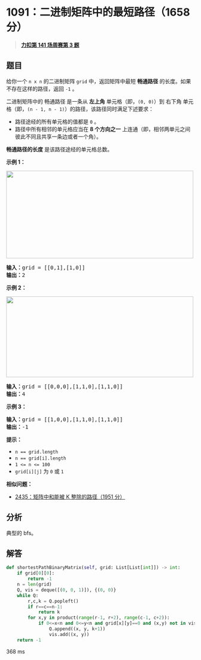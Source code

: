 # 1091：二进制矩阵中的最短路径（1658 分）


> <u>**[力扣第 141 场周赛第 3 题](https://leetcode.cn/problems/shortest-path-in-binary-matrix/)**</u>

## 题目

<p>给你一个 <code>n x n</code> 的二进制矩阵 <code>grid</code> 中，返回矩阵中最短 <strong>畅通路径</strong> 的长度。如果不存在这样的路径，返回 <code>-1</code> 。</p>

<p>二进制矩阵中的 畅通路径 是一条从 <strong>左上角</strong> 单元格（即，<code>(0, 0)</code>）到 右下角 单元格（即，<code>(n - 1, n - 1)</code>）的路径，该路径同时满足下述要求：</p>

<ul>
<li>路径途经的所有单元格的值都是 <code>0</code> 。</li>
<li>路径中所有相邻的单元格应当在 <strong>8 个方向之一</strong> 上连通（即，相邻两单元之间彼此不同且共享一条边或者一个角）。</li>
</ul>

<p><strong>畅通路径的长度</strong> 是该路径途经的单元格总数。</p>



<p><strong>示例 1：</strong></p>
<img alt="" src="https://assets.leetcode.com/uploads/2021/02/18/example1_1.png" style="width: 500px; height: 234px;" />
<pre>
<strong>输入：</strong>grid = [[0,1],[1,0]]
<strong>输出：</strong>2
</pre>

<p><strong>示例 2：</strong></p>
<img alt="" src="https://assets.leetcode.com/uploads/2021/02/18/example2_1.png" style="height: 216px; width: 500px;" />
<pre>
<strong>输入：</strong>grid = [[0,0,0],[1,1,0],[1,1,0]]
<strong>输出：</strong>4
</pre>

<p><strong>示例 3：</strong></p>

<pre>
<strong>输入：</strong>grid = [[1,0,0],[1,1,0],[1,1,0]]
<strong>输出：</strong>-1
</pre>



<p><strong>提示：</strong></p>

<ul>
<li><code>n == grid.length</code></li>
<li><code>n == grid[i].length</code></li>
<li><code>1 &lt;= n &lt;= 100</code></li>
<li><code>grid[i][j]</code> 为 <code>0</code> 或 <code>1</code></li>
</ul>


**相似问题：**
- [2435：矩阵中和能被 K 整除的路径（1951 分）](/leetcode/2435)


## 分析

典型的 bfs。

## 解答


```python
def shortestPathBinaryMatrix(self, grid: List[List[int]]) -> int:
	if grid[0][0]:
		return -1
	n = len(grid)
	Q, vis = deque([(0, 0, 1)]), {(0, 0)}
	while Q:
		r,c,k = Q.popleft()
		if r==c==n-1:
			return k
		for x,y in product(range(r-1, r+2), range(c-1, c+2)):
			if 0<=x<n and 0<=y<n and grid[x][y]==0 and (x,y) not in vis:
				Q.append((x, y, k+1))
				vis.add((x, y))
	return -1
```

368 ms
